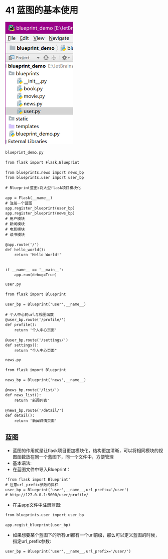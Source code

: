 # 41 蓝图的基本使用

![](../.gitbook/assets/41.img1.png)

```text
blueprint_demo.py

from flask import Flask,Blueprint

from blueprints.news import news_bp
from blueprints.user import user_bp

# Blueprint蓝图:将大型flask项目模块化

app = Flask(__name__)
# 注册一个蓝图
app.register_blueprint(user_bp)
app.register_blueprint(news_bp)
# 用户模块
# 新闻模块
# 电影模块
# 读书模块

@app.route('/')
def hello_world():
    return 'Hello World!'


if __name__ == '__main__':
    app.run(debug=True)
```

```text
user.py

from flask import Blueprint

user_bp = Blueprint('user',__name__)

# 个人中心的url与视图函数
@user_bp.route('/profile/')
def profile():
    return '个人中心页面'

@user_bp.route('/settings/')
def settings():
    return "个人中心页面"
```

```text
news.py

from flask import Blueprint

news_bp = Blueprint('news',__name__)

@news_bp.route('/list/')
def news_list():
    return '新闻列表'

@news_bp.route('/detail/')
def detail():
    return '新闻详情页面'
```

## 蓝图

* 蓝图的作用就是让flask项目更加模块化，结构更加清晰，可以将相同模块的视图函数放在同一个蓝图下，同一个文件中，方便管理
* 基本语法:
* 在蓝图文件中导入Blueprint：

```text
'from flask import Blueprint'
# 注意url_prefix参数的斜杠
user_bp = Blueprint('user',__name__,url_prefix='/user')
# http://127.0.0.1:5000/user/profile/
```

* 在主app文件中注册蓝图:

```text
from blueprints.user import user_bp

app.regist_blueprint(user_bp)
```

* 如果想要某个蓝图下的所有url都有一个url前缀，那么可以定义蓝图的时候，指定url\_prefix参数:

```text
user_bp = Blueprint('user',__name__,url_prefix='/user/')
```

